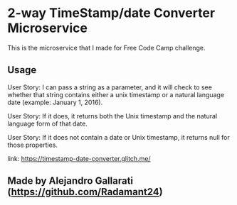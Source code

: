 2-way TimeStamp/date Converter Microservice
=========================

This is the microservice that I made for Free Code Camp challenge.

Usage
-------


User Story: I can pass a string as a parameter, and it will check to see whether that string contains either a unix timestamp or a natural language date (example: January 1, 2016).

User Story: If it does, it returns both the Unix timestamp and the natural language form of that date.

User Story: If it does not contain a date or Unix timestamp, it returns null for those properties.

link: https://timestamp-date-converter.glitch.me/



Made by Alejandro Gallarati (https://github.com/Radamant24)
-------------------


